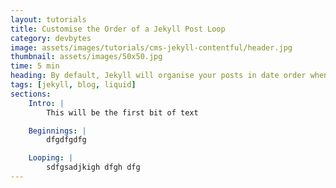 ```yaml
---
layout: tutorials
title: Customise the Order of a Jekyll Post Loop
category: devbytes
image: assets/images/tutorials/cms-jekyll-contentful/header.jpg
thumbnail: assets/images/50x50.jpg
time: 5 min
heading: By default, Jekyll will organise your posts in date order when looping through them. However you may want, for example, your most popular posts to go first and then the rest organised by date order. In this Dev Byte we'll look at customising the loop order using liquid
tags: [jekyll, blog, liquid]
sections:
    Intro: |
        This will be the first bit of text

    Beginnings: |
        dfgdfgdfg

    Looping: |
        sdfgsadjkigh dfgh dfg
---
```

